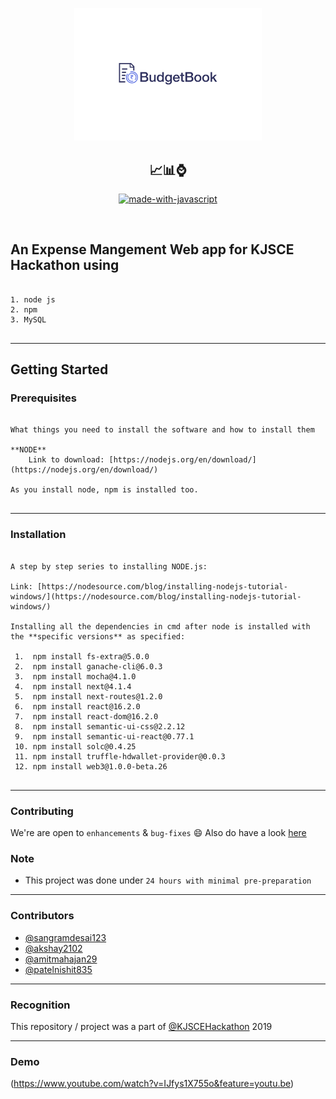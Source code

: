 <p align="center">
  <a href="" rel="noopener">
 <img width=300px src="https://github.com/akshay2102/Smart-Expense-Manager/blob/master/public/images/logo.png" alt="Fundchain-logo"></a>
</p>


<div align = "center">
<h2>📈📊⌚</h2>

</div>
<div align="center">

  [![made-with-javascript](https://forthebadge.com/images/badges/made-with-javascript.svg)](https://www.javascript.org/)

  <br>
  
</div>



An Expense Mangement Web app for KJSCE Hackathon using
------------------------------------------

<pre><code>
1. node js
2. npm
3. MySQL
 </code></pre>
 
 ------------------------------------------
## Getting Started



### Prerequisites
<pre><code>
What things you need to install the software and how to install them

**NODE** 
    Link to download: [https://nodejs.org/en/download/](https://nodejs.org/en/download/)
 
As you install node, npm is installed too.
 </code></pre>
 
------------------------------------------
### Installation
 <pre><code>
A step by step series to installing NODE.js:
 
Link: [https://nodesource.com/blog/installing-nodejs-tutorial-windows/](https://nodesource.com/blog/installing-nodejs-tutorial-windows/)
 
Installing all the dependencies in cmd after node is installed with the **specific versions** as specified:
 
 1.  npm install fs-extra@5.0.0
 2.  npm install ganache-cli@6.0.3
 3.  npm install mocha@4.1.0
 4.  npm install next@4.1.4
 5.  npm install next-routes@1.2.0
 6.  npm install react@16.2.0
 7.  npm install react-dom@16.2.0
 8.  npm install semantic-ui-css@2.2.12
 9.  npm install semantic-ui-react@0.77.1
 10. npm install solc@0.4.25
 11. npm install truffle-hdwallet-provider@0.0.3
 12. npm install web3@1.0.0-beta.26
 </code></pre>


------------------------------------------
### Contributing

 We're are open to `enhancements` & `bug-fixes` :smile: Also do have a look [here](./CONTRIBUTING.md)
 

### Note

- This project was done under `24 hours with minimal pre-preparation`

------------------------------------------
### Contributors

- [@sangramdesai123](https://github.com/sangramdesai123)
- [@akshay2102](https://github.com/akshay2102)
- [@amitmahajan29](https://github.com/amitmahajan29)
- [@patelnishit835](https://github.com/patelnishit835)

------------------------------------------
### Recognition

This repository / project was a part of [@KJSCEHackathon](#) 2019

------------------------------------------

### Demo
(https://www.youtube.com/watch?v=IJfys1X755o&feature=youtu.be)

